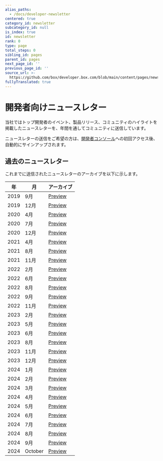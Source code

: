 ```yaml
---
alias_paths:
  - /docs/developer-newsletter
centered: true
category_id: newsletter
subcategory_id: null
is_index: true
id: newsletter
rank: 0
type: page
total_steps: 0
sibling_id: pages
parent_id: pages
next_page_id: ''
previous_page_id: ''
source_url: >-
  https://github.com/box/developer.box.com/blob/main/content/pages/newsletter/index.md
fullyTranslated: true
---
```

# 開発者向けニュースレター

当社ではトップ開発者のイベント、製品リリース、コミュニティのハイライトを掲載したニュースレターを、年間を通してコミュニティに送信しています。

ニュースレターの送信をご希望の方は、[開発者コンソール][dc]への初回アクセス後、自動的にサインアップされます。

## 過去のニュースレター

これまでに送信されたニュースレターのアーカイブを以下に示します。

| 年    | 月       | アーカイブ                        |
| ---- | ------- | ---------------------------- |
| 2019 | 9月      | [Preview][download-2019-q3]  |
| 2019 | 12月     | [Preview][download-2019-q4]  |
| 2020 | 4月      | [Preview][download-2020-q1]  |
| 2020 | 7月      | [Preview][download-2020-q2]  |
| 2020 | 12月     | [Preview][download-2020-q4]  |
| 2021 | 4月      | [Preview][download-2021-q1]  |
| 2021 | 8月      | [Preview][download-2021-q3]  |
| 2021 | 11月     | [Preview][download-2021-q4]  |
| 2022 | 2月      | [Preview][download-2022-q1]  |
| 2022 | 6月      | [Preview][download-2022-q2]  |
| 2022 | 8月      | [Preview][download-2022-q3]  |
| 2022 | 9月      | [Preview][download-2022-se]  |
| 2022 | 11月     | [Preview][download-2022-q4]  |
| 2023 | 2月      | [Preview][download-2023-q1]  |
| 2023 | 5月      | [Preview][download-2023-q2]  |
| 2023 | 6月      | [Preview][download-2023-se]  |
| 2023 | 8月      | [Preview][download-2023-q3]  |
| 2023 | 11月     | [Preview][download-2023-q4]  |
| 2023 | 12月     | [Preview][download-2023-dec] |
| 2024 | 1月      | [Preview][download-2024-jan] |
| 2024 | 2月      | [Preview][download-2024-feb] |
| 2024 | 3月      | [Preview][download-2024-mar] |
| 2024 | 4月      | [Preview][download-2024-apr] |
| 2024 | 5月      | [Preview][download-2024-may] |
| 2024 | 6月      | [Preview][download-2024-jun] |
| 2024 | 7月      | [Preview][download-2024-jul] |
| 2024 | 8月      | [Preview][download-2024-aug] |
| 2024 | 9月      | [Preview][download-2024-sep] |
| 2024 | October | [Preview][download-2024-oct] |

[dc]: https://cloud.app.box.com/developers/console

[download-2019-q3]: https://cloud.box.com/s/m7i1r21wudyl2cjnhotgvggou36w8rbx

[download-2019-q4]: https://cloud.box.com/s/55khsung9j7ypzf47uh5e47nwqqyn2gh

[download-2020-q1]: https://cloud.box.com/s/fal9cbf3072hkmq1d2me80e8rvxho3mo

[download-2020-q2]: https://cloud.box.com/s/gdspcda2me3lsa8b2n52ka5xwzypur2v

[download-2020-q4]: https://cloud.box.com/s/kt2cwk8ntj4no0j3ejk2wlzflcj3ori5

[download-2021-q1]: https://cloud.box.com/s/tskx1hdq1i3c7bwsc6d1eh7s3s52tfdc

[download-2021-q3]: https://cloud.box.com/s/wpy2nggmntwegdpju051lt3f7eqq9yyk

[download-2021-q4]: https://cloud.box.com/s/9nlst42j6cmaazoa9tly0vk7g6djoyrr

[download-2022-q1]: https://cloud.box.com/s/r4hntot5sml9vixanwfj3w8qjj44so2e

[download-2022-q2]: https://cloud.box.com/s/e9mavlgv13khwxerc23s5qxttvkyllsm

[download-2022-q3]: https://cloud.box.com/s/vbxxquykpqnba9hxs25cixqj1jnn2yk0

[download-2022-se]: https://cloud.box.com/s/hu1kzz0b2vq8oj92bppp6q81jww1vgf8

[download-2022-q4]: https://cloud.box.com/s/t78gw1xchnttuaj3hggq1lkas5nnn5hc

[download-2023-q1]: https://cloud.box.com/s/lv72h8po58pci946e3fxoknvr17wihuh

[download-2023-q2]: https://cloud.box.com/s/mjbim2keaxf5yalve6yxeihvttw749cq

[download-2023-se]: https://cloud.box.com/s/jgt1wos3weang3bbls8qxpwphxehrnhz

[download-2023-q3]: https://cloud.box.com/s/m479zexse7mbh1tx1et3hucmczc4dctc

[download-2023-q4]: https://cloud.box.com/s/jb2v270xqyn72se2yqmb5m09hd31gebp

[download-2023-dec]: https://cloud.box.com/s/rt0b6uif2xjw9fj8o409u4j2miarq4xr

[download-2024-jan]: https://cloud.box.com/s/wo8tyu8c4yzv5ednqt4hyu8cdczkeyag

[download-2024-feb]: https://cloud.box.com/s/u8ery7it0bh8apecb3rablbb04e29m4b

[download-2024-mar]: https://cloud.box.com/s/sg103gn31hfydf5in7cv6gwemk87ek2b

[download-2024-apr]: https://cloud.box.com/s/2bmiwunq2pxnee78l0c1wh755qmdwnjd

[download-2024-may]: https://cloud.box.com/s/wp63cq1o6qglsebhf740vix3cu4jiqbp

[download-2024-jun]: https://cloud.box.com/s/yoks42gesfqggwdbudj4pjjn9vcijcm4

[download-2024-jul]: https://cloud.box.com/s/0f2j426ylna441pcnv7gtpgaymsfrs8c

[download-2024-aug]: https://cloud.box.com/s/yo148etyhkg8q0qqdfzm88w73rp7z25o

[download-2024-sep]: https://cloud.box.com/s/00xnegyvme78z3ii95iehnl1grvm9qp0

[download-2024-oct]: https://cloud.box.com/s/etv2k77icxmt4jsfmb86g4tlubcohm2y
